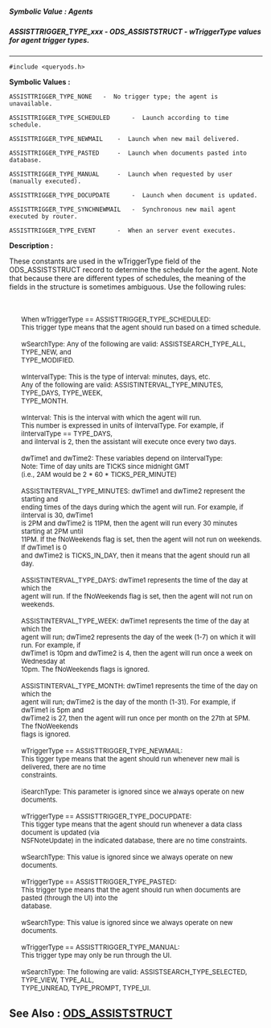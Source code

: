 ##### Symbolic Value : Agents
##### ASSISTTRIGGER_TYPE_xxx - ODS_ASSISTSTRUCT - wTriggerType values for agent trigger types.
---
```
#include <queryods.h>
```

**Symbolic Values :**

	ASSISTTRIGGER_TYPE_NONE	  -  No trigger type; the agent is unavailable.

	ASSISTTRIGGER_TYPE_SCHEDULED	  -  Launch according to time schedule.

	ASSISTTRIGGER_TYPE_NEWMAIL	  -  Launch when new mail delivered.

	ASSISTTRIGGER_TYPE_PASTED	  -  Launch when documents pasted into database.

	ASSISTTRIGGER_TYPE_MANUAL	  -  Launch when requested by user (manually executed).

	ASSISTTRIGGER_TYPE_DOCUPDATE	  -  Launch when document is updated.

	ASSISTTRIGGER_TYPE_SYNCHNEWMAIL	  -  Synchronous new mail agent executed by router.

	ASSISTTRIGGER_TYPE_EVENT	  -  When an server event executes.


**Description :**

These constants are used in the wTriggerType field of the ODS_ASSISTSTRUCT record to determine the schedule for the agent.  Note that because there are different types of schedules, the meaning of the fields in the structure is sometimes ambiguous. Use the following rules:
<ul><br>
<br>
<font size="2">When wTriggerType == ASSISTTRIGGER_TYPE_SCHEDULED:<br>
	This trigger type means that the agent should run based on a timed schedule.</font><br>
<br>
<font size="2">	wSearchType: Any of the following are valid: ASSISTSEARCH_TYPE_ALL, TYPE_NEW, and</font><br>
<font size="2">		TYPE_MODIFIED.</font><br>
<br>
<font size="2">	wIntervalType: This is the type of interval: minutes, days, etc.<br>
		Any of the following are valid: ASSISTINTERVAL_TYPE_MINUTES, TYPE_DAYS, TYPE_WEEK,</font><br>
<font size="2">		TYPE_MONTH.</font><br>
<br>
<font size="2">	wInterval: This is the interval with which the agent will run.<br>
		This number is expressed in units of iIntervalType. For example, if iIntervalType == TYPE_DAYS,</font><br>
<font size="2">		and iInterval is 2, then the assistant will execute once every two days.</font><br>
<br>
<font size="2">	dwTime1 and dwTime2: These variables depend on iIntervalType:<br>
		Note: Time of day units are TICKS since midnight GMT</font><br>
<font size="2">		(i.e., 2AM would be 2 * 60 * TICKS_PER_MINUTE)</font><br>
<br>
<font size="2">		ASSISTINTERVAL_TYPE_MINUTES: dwTime1 and dwTime2 represent the starting and</font><br>
<font size="2">		ending times of the days during which the agent will run. For example, if iInterval is 30, dwTime1</font><br>
<font size="2">		is 2PM and dwTime2 is 11PM, then the agent will run every 30 minutes starting at 2PM until</font><br>
<font size="2">		11PM. If the fNoWeekends flag is set, then the agent will not run on weekends. If dwTime1 is 0</font><br>
<font size="2">		and dwTime2 is TICKS_IN_DAY, then it means that the agent should run all day.</font><br>
<br>
<font size="2">		ASSISTINTERVAL_TYPE_DAYS: dwTime1 represents the time of the day at which the</font><br>
<font size="2">		agent will run. If the fNoWeekends flag is set, then the agent will not run on weekends.</font><br>
<br>
<font size="2">		ASSISTINTERVAL_TYPE_WEEK: dwTime1 represents the time of the day at which the</font><br>
<font size="2">		agent will run; dwTime2 represents the day of the week (1-7) on which it will run. For example, if<br>
		dwTime1 is 10pm and dwTime2 is 4, then the </font><font size="2">agent will run once a week on Wednesday at</font><br>
<font size="2">		10pm. The fNoWeekends flags is ignored.</font><br>
<br>
<font size="2">		ASSISTINTERVAL_TYPE_MONTH: dwTime1 represents the time of the day on which the</font><br>
<font size="2">		</font><font size="2">agent will run; dwTime2 is the day of the month (1-31). For example, if dwTime1 is 5pm and</font><br>
<font size="2">		dwTime2 is 27, then the </font><font size="2">agent will run once per month on the 27th at 5PM. The fNoWeekends</font><br>
<font size="2">		flags is ignored.</font><br>
<br>
<font size="2">wTriggerType == ASSISTTRIGGER_TYPE_NEWMAIL:<br>
	This tigger type means that the agent should run whenever new mail is delivered, there are no time</font><br>
<font size="2">	constraints.</font><br>
<br>
<font size="2">	iSearchType: This parameter is ignored since we always operate on new documents.</font><br>
<br>
<font size="2">wTriggerType == ASSISTTRIGGER_TYPE_DOCUPDATE:<br>
	This tigger type means that the agent should run whenever a data class document is updated (via</font><br>
<font size="2">	NSFNoteUpdate) in the indicated database, there are no time constraints.</font><br>
<br>
<font size="2">	wSearchType: This value is ignored since we always operate on new documents.</font><br>
<br>
<font size="2">wTriggerType == ASSISTTRIGGER_TYPE_PASTED:<br>
	This trigger type means that the agent should run when documents are pasted (through the UI) into the</font><br>
<font size="2">	database.</font><br>
<br>
<font size="2">	wSearchType: This value is ignored since we always operate on new documents.</font><br>
<br>
<font size="2">wTriggerType == ASSISTTRIGGER_TYPE_MANUAL:<br>
	This trigger type may only be run through the UI.</font><br>
<br>
<font size="2">	wSearchType: The following are valid: ASSISTSEARCH_TYPE_SELECTED, TYPE_VIEW, TYPE_ALL,</font><br>
<font size="2">		TYPE_UNREAD, TYPE_PROMPT, TYPE_UI.</font></ul>



**See Also :**
[ODS_ASSISTSTRUCT](/domino-c-api-docs/reference/Data/ODS_ASSISTSTRUCT)
---

